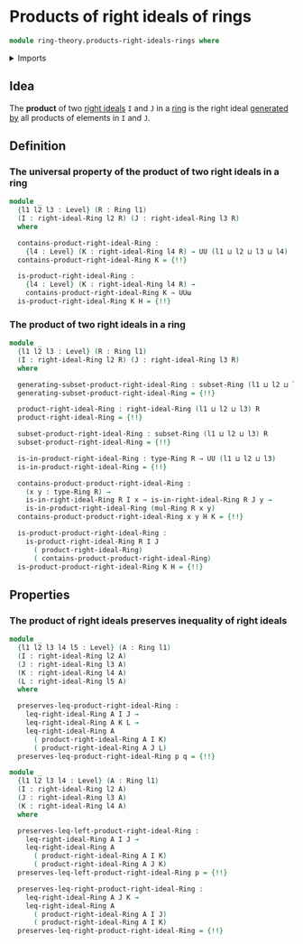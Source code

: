 # Products of right ideals of rings

```agda
module ring-theory.products-right-ideals-rings where
```

<details><summary>Imports</summary>

```agda
open import foundation.dependent-pair-types
open import foundation.identity-types
open import foundation.propositional-truncations
open import foundation.universe-levels

open import ring-theory.poset-of-right-ideals-rings
open import ring-theory.products-subsets-rings
open import ring-theory.right-ideals-generated-by-subsets-rings
open import ring-theory.right-ideals-rings
open import ring-theory.rings
open import ring-theory.subsets-rings
```

</details>

## Idea

The **product** of two [right ideals](ring-theory.right-ideals-rings.md) `I` and
`J` in a [ring](ring-theory.rings.md) is the right ideal
[generated by](ring-theory.right-ideals-generated-by-subsets-rings.md) all
products of elements in `I` and `J`.

## Definition

### The universal property of the product of two right ideals in a ring

```agda
module _
  {l1 l2 l3 : Level} (R : Ring l1)
  (I : right-ideal-Ring l2 R) (J : right-ideal-Ring l3 R)
  where

  contains-product-right-ideal-Ring :
    {l4 : Level} (K : right-ideal-Ring l4 R) → UU (l1 ⊔ l2 ⊔ l3 ⊔ l4)
  contains-product-right-ideal-Ring K = {!!}

  is-product-right-ideal-Ring :
    {l4 : Level} (K : right-ideal-Ring l4 R) →
    contains-product-right-ideal-Ring K → UUω
  is-product-right-ideal-Ring K H = {!!}
```

### The product of two right ideals in a ring

```agda
module _
  {l1 l2 l3 : Level} (R : Ring l1)
  (I : right-ideal-Ring l2 R) (J : right-ideal-Ring l3 R)
  where

  generating-subset-product-right-ideal-Ring : subset-Ring (l1 ⊔ l2 ⊔ l3) R
  generating-subset-product-right-ideal-Ring = {!!}

  product-right-ideal-Ring : right-ideal-Ring (l1 ⊔ l2 ⊔ l3) R
  product-right-ideal-Ring = {!!}

  subset-product-right-ideal-Ring : subset-Ring (l1 ⊔ l2 ⊔ l3) R
  subset-product-right-ideal-Ring = {!!}

  is-in-product-right-ideal-Ring : type-Ring R → UU (l1 ⊔ l2 ⊔ l3)
  is-in-product-right-ideal-Ring = {!!}

  contains-product-product-right-ideal-Ring :
    (x y : type-Ring R) →
    is-in-right-ideal-Ring R I x → is-in-right-ideal-Ring R J y →
    is-in-product-right-ideal-Ring (mul-Ring R x y)
  contains-product-product-right-ideal-Ring x y H K = {!!}

  is-product-product-right-ideal-Ring :
    is-product-right-ideal-Ring R I J
      ( product-right-ideal-Ring)
      ( contains-product-product-right-ideal-Ring)
  is-product-product-right-ideal-Ring K H = {!!}
```

## Properties

### The product of right ideals preserves inequality of right ideals

```agda
module _
  {l1 l2 l3 l4 l5 : Level} (A : Ring l1)
  (I : right-ideal-Ring l2 A)
  (J : right-ideal-Ring l3 A)
  (K : right-ideal-Ring l4 A)
  (L : right-ideal-Ring l5 A)
  where

  preserves-leq-product-right-ideal-Ring :
    leq-right-ideal-Ring A I J →
    leq-right-ideal-Ring A K L →
    leq-right-ideal-Ring A
      ( product-right-ideal-Ring A I K)
      ( product-right-ideal-Ring A J L)
  preserves-leq-product-right-ideal-Ring p q = {!!}

module _
  {l1 l2 l3 l4 : Level} (A : Ring l1)
  (I : right-ideal-Ring l2 A)
  (J : right-ideal-Ring l3 A)
  (K : right-ideal-Ring l4 A)
  where

  preserves-leq-left-product-right-ideal-Ring :
    leq-right-ideal-Ring A I J →
    leq-right-ideal-Ring A
      ( product-right-ideal-Ring A I K)
      ( product-right-ideal-Ring A J K)
  preserves-leq-left-product-right-ideal-Ring p = {!!}

  preserves-leq-right-product-right-ideal-Ring :
    leq-right-ideal-Ring A J K →
    leq-right-ideal-Ring A
      ( product-right-ideal-Ring A I J)
      ( product-right-ideal-Ring A I K)
  preserves-leq-right-product-right-ideal-Ring = {!!}
```
